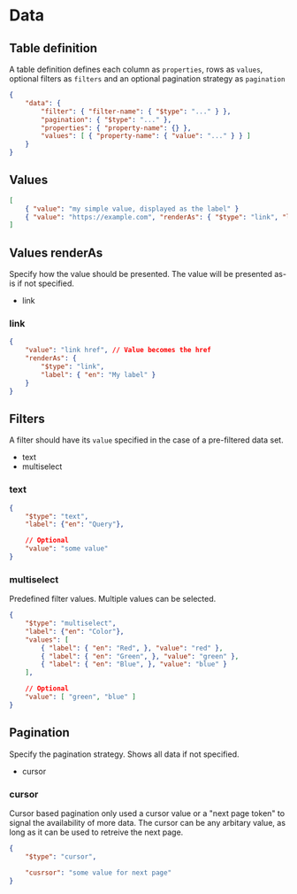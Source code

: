 # Data

## Table definition

A table definition defines each column as `properties`, rows as `values`, optional filters as `filters` and an optional pagination strategy as `pagination`

```json
{
    "data": {
        "filter": { "filter-name": { "$type": "..." } },
        "pagination": { "$type": "..." },
        "properties": { "property-name": {} },
        "values": [ { "property-name": { "value": "..." } } ]
    }
}
```

## Values

```json
[
    { "value": "my simple value, displayed as the label" }
    { "value": "https://example.com", "renderAs": { "$type": "link", "label": { "en": "Example" } } }
]
```

## Values renderAs

Specify how the value should be presented. The value will be presented as-is if not specified.

- link

### link

```json
{
    "value": "link href", // Value becomes the href
    "renderAs": {
        "$type": "link",
        "label": { "en": "My label" }
    }
}
```

## Filters

A filter should have its `value` specified in the case of a pre-filtered data set.

- text
- multiselect

### text

```json
{
    "$type": "text",
    "label": {"en": "Query"},

    // Optional
    "value": "some value"
}
```

### multiselect

Predefined filter values. Multiple values can be selected.

```json
{
    "$type": "multiselect",
    "label": {"en": "Color"},
    "values": [
        { "label": { "en": "Red", }, "value": "red" },
        { "label": { "en": "Green", }, "value": "green" },
        { "label": { "en": "Blue", }, "value": "blue" }
    ],

    // Optional
    "value": [ "green", "blue" ]
}
```

## Pagination

Specify the pagination strategy. Shows all data if not specified.

- cursor

### cursor

Cursor based pagination only used a cursor value or a "next page token" to signal the availability of more data. The cursor can be any arbitary value, as long as it can be used to retreive the next page.

```json
{
    "$type": "cursor",

    "cusrsor": "some value for next page"
}
```